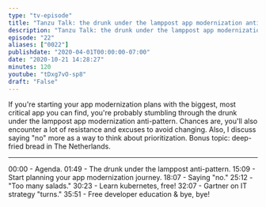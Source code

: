 ```yaml
---
type: "tv-episode"
title: "Tanzu Talk: the drunk under the lamppost app modernization anti-pattern"
description: "Tanzu Talk: the drunk under the lamppost app modernization anti-pattern"
episode: "22"
aliases: ["0022"]
publishdate: "2020-04-01T00:00:00-07:00"
date: "2020-10-21 14:28:27"
minutes: 120
youtube: "tDxg7vO-sp8"
draft: "False"
---
```


If you're starting your app modernization plans with the biggest, most critical app you can find, you're probably stumbling through the drunk under the lamppost app modernization anti-pattern. Chances are, you'll also encounter a lot of resistance and excuses to avoid changing. Also, I discuss saying "no" more as a way to think about prioritization. Bonus topic: deep-fried bread in The Netherlands.

----

00:00 - Agenda.
01:49 - The drunk under the lamppost anti-pattern.
15:09 - Start planning your app modernization journey.
18:07 - Saying "no."
25:12 - "Too many salads."
30:23 - Learn kubernetes, free!
32:07 - Gartner on IT strategy "turns."
35:51 - Free developer education & bye, bye!